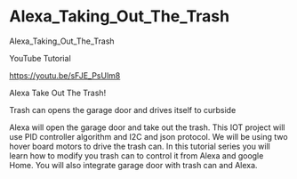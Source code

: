 # Alexa_Taking_Out_The_Trash
Alexa_Taking_Out_The_Trash

YouTube Tutorial

https://youtu.be/sFJE_PsUlm8

Alexa Take Out The Trash!

Trash can opens the garage door and drives itself to curbside

Alexa will open the garage door and take out the trash. This IOT project will use PID controller algorithm and I2C and json protocol. We will be using two hover board motors to drive the trash can.
In this tutorial series you will learn how to modify you trash can to control it from Alexa and google Home. You will also integrate garage door with trash can and Alexa.

